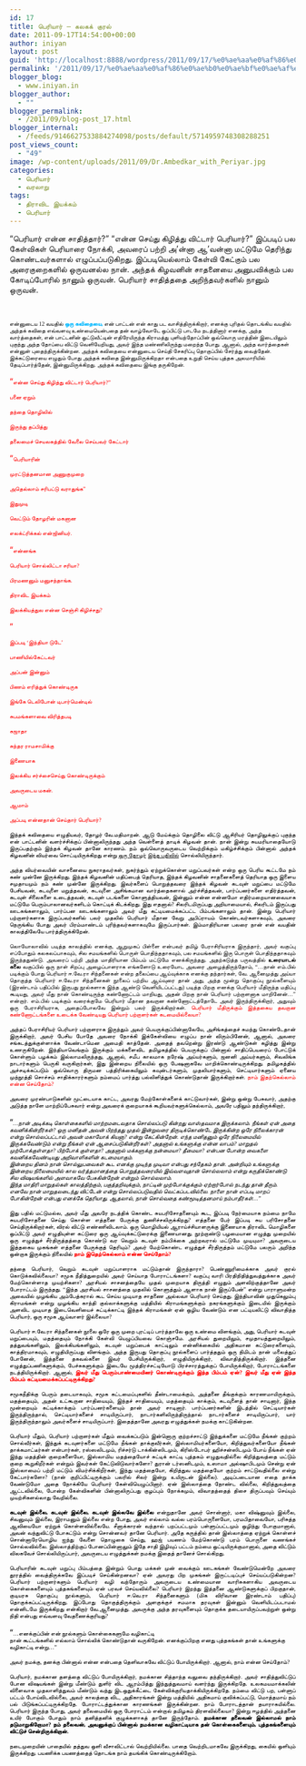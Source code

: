 ```yaml
---
id: 17
title: பெரியார் – கலகக் குரல்
date: 2011-09-17T14:54:00+00:00
author: iniyan
layout: post
guid: 'http://localhost:8888/wordpress/2011/09/17/%e0%ae%aa%e0%af%86%e0%ae%b0%e0%ae%bf%e0%ae%af%e0%ae%be%e0%ae%b0%e0%af%8d-%e0%ae%95%e0%ae%b2%e0%ae%95%e0%ae%95%e0%af%8d-%e0%ae%95%e0%af%81%e0%ae%b0%e0%ae%b2%e0%af%8d/'
permalink: '/2011/09/17/%e0%ae%aa%e0%af%86%e0%ae%b0%e0%ae%bf%e0%ae%af%e0%ae%be%e0%ae%b0%e0%af%8d-%e0%ae%95%e0%ae%b2%e0%ae%95%e0%ae%95%e0%af%8d-%e0%ae%95%e0%af%81%e0%ae%b0%e0%ae%b2%e0%af%8d/'
blogger_blog:
  - www.iniyan.in
blogger_author:
  - ""
blogger_permalink:
  - /2011/09/blog-post_17.html
blogger_internal:
  - /feeds/9146627533884274098/posts/default/5714959748308288251
post_views_count:
  - "49"
image: /wp-content/uploads/2011/09/Dr.Ambedkar_with_Periyar.jpg
categories:
  - பெரியார்
  - வரலாறு
tags:
  - திராவிட இயக்கம்
  - பெரியார்
---
```

<div dir="ltr" style="text-align: left;">
  <p>
    “பெரியார் என்ன சாதித்தார்?” “என்ன செய்து கிழித்து விட்டார் பெரியார்?” இப்படிப் பல கேள்விகள் பெரியாரை நோக்கி, அவரைப் பற்றி அ’ன்னா ஆ’வன்னா மட்டுமே தெரிந்து கொண்டவர்களால் எழுப்பப்படுகிறது. இப்படியெல்லாம் கேள்வி கேட்கும் பல அரைகுறைகளில் ஒருவனல்ல நான். அந்தக் கிழவனின் சாதனையை அனுபவிக்கும் பல கோடிப்போரில் நானும் ஒருவன். பெரியார் சாதித்ததை அறிந்தவர்களில் நானும் ஒருவன்.
  </p>
  
  <p>
    &nbsp;
  </p>
  
  <p>
    <span style="font-family: Latha;"><span style="font-size: x-small;">என்னுடைய </span></span><span style="font-family: Latha;"><span style="font-size: x-small;">12 </span></span><span style="font-family: Latha;"><span style="font-size: x-small;">வயதில் <span style="color: #00b8ff;"><strong>ஒரு கவிதையை</strong></span></span></span><span style="font-family: Latha;"><span style="font-size: x-small;"><span style="color: #00b8ff;"><strong>,</strong></span> </span></span><span style="font-family: Latha;"><span style="font-size: x-small;">என் பாட்டன் என் காது பட வாசித்திருக்கிறார்</span></span><span style="font-family: Latha;"><span style="font-size: x-small;">, </span></span><span style="font-family: Latha;"><span style="font-size: x-small;">எனக்கு புரிதல் தொடங்கிய வயதில் அந்தக் கவிதை எவ்வளவு உண்மையென்பதை தன் வாழ்வோடே ஒப்பிட்டு பாடமே நடத்தினார் எனக்கு</span></span><span style="font-family: Latha;"><span style="font-size: x-small;">, </span></span><span style="font-family: Latha;"><span style="font-size: x-small;">அந்த வார்த்தைகள்</span></span><span style="font-family: Latha;"><span style="font-size: x-small;">, </span></span><span style="font-family: Latha;"><span style="font-size: x-small;">என் பாட்டனின் ஓட்டுவீட்டின் எதிரேயிருந்த கிராமத்து புளியந்தோப்பின் ஒவ்வொரு மரத்தின் இடையிலும் புகுந்து அந்த தோப்பை விட்டு வெளியேறியது</span></span><span style="font-family: Latha;"><span style="font-size: x-small;">, </span></span><span style="font-family: Latha;"><span style="font-size: x-small;">அவர் இந்த மண்ணிலிருந்து மறைந்த போது</span></span><span style="font-family: Latha;"><span style="font-size: x-small;">. </span></span><span style="font-family: Latha;"><span style="font-size: x-small;">ஆனால்</span></span><span style="font-family: Latha;"><span style="font-size: x-small;">, </span></span><span style="font-family: Latha;"><span style="font-size: x-small;">அந்த வார்த்தைகள் என்னுள் புதைந்திருக்கின்றன</span></span><span style="font-family: Latha;"><span style="font-size: x-small;">. </span></span><span style="font-family: Latha;"><span style="font-size: x-small;">அந்தக் கவிதையை என்னுடைய செய்தி சேகரிப்பு தொகுப்பில் சேர்த்து வைத்தேன்</span></span><span style="font-family: Latha;"><span style="font-size: x-small;">. </span></span><span style="font-family: Latha;"><span style="font-size: x-small;">இக்கட்டுரையை எழுதும் போது அந்தக் கவிதை இன்னுமிருக்கிறதா என்பதை உறுதி செய்ய புத்தக அலமாரியில் தேடிப்பார்த்தேன்</span></span><span style="font-family: Latha;"><span style="font-size: x-small;">, </span></span><span style="font-family: Latha;"><span style="font-size: x-small;">இன்னுமிருக்கிறது</span></span><span style="font-family: Latha;"><span style="font-size: x-small;">. </span></span><span style="font-family: Latha;"><span style="font-size: x-small;">அந்தக் கவிதையை இங்கு தருகிறேன்</span></span><span style="font-family: Latha;"><span style="font-size: x-small;">.</span></span>
  </p>
  
  <p style="text-align: justify;">
    <span style="color: red;">“<span style="font-family: Latha;"><span style="font-size: x-small;">என்ன செய்து கிழித்து விட்டார் பெரியார்</span></span><span style="font-family: Latha;"><span style="font-size: x-small;">?” </span></span></span>
  </p>
  
  <p style="text-align: justify;">
    <span style="color: red;"><span style="font-family: Latha;"><span style="font-size: x-small;">பனை ஏறும் </span></span></span>
  </p>
  
  <p style="text-align: justify;">
    <span style="color: red;"><span style="font-family: Latha;"><span style="font-size: x-small;">தந்தை தொழிலில் </span></span></span>
  </p>
  
  <p style="text-align: justify;">
    <span style="color: red;"><span style="font-family: Latha;"><span style="font-size: x-small;">இருந்து தப்பித்து </span></span></span>
  </p>
  
  <p style="text-align: justify;">
    <span style="color: red;"><span style="font-family: Latha;"><span style="font-size: x-small;">தலைமைச் செயலகத்தில் வேலை செய்பவர் கேட்டார் </span></span></span>
  </p>
  
  <p style="text-align: justify;">
    <span style="color: red;">“<span style="font-family: Latha;"><span style="font-size: x-small;">பெரியாரின் </span></span></span>
  </p>
  
  <p style="text-align: justify;">
    <span style="color: red;"><span style="font-family: Latha;"><span style="font-size: x-small;">முரட்டுத்தனமான அணுகுமுறை </span></span></span>
  </p>
  
  <p style="text-align: justify;">
    <span style="color: red;"><span style="font-family: Latha;"><span style="font-size: x-small;">அதெல்லாம் சரிபட்டு வராதுங்க” </span></span></span>
  </p>
  
  <p style="text-align: justify;">
    <span style="color: red;"><span style="font-family: Latha;"><span style="font-size: x-small;">இதுமுடி </span></span></span>
  </p>
  
  <p style="text-align: justify;">
    <span style="color: red;"><span style="font-family: Latha;"><span style="font-size: x-small;">வெட்டும் தோழரின் மகனான </span></span></span>
  </p>
  
  <p style="text-align: justify;">
    <span style="color: red;"><span style="font-family: Latha;"><span style="font-size: x-small;">எலக்ட்ரிக்கல் என்ஜினியர்</span></span><span style="font-family: Latha;"><span style="font-size: x-small;">. </span></span></span>
  </p>
  
  <p style="text-align: justify;">
    <span style="color: red;">“<span style="font-family: Latha;"><span style="font-size: x-small;">என்னங்க </span></span></span>
  </p>
  
  <p style="text-align: justify;">
    <span style="color: red;"><span style="font-family: Latha;"><span style="font-size: x-small;">பெரியார் சொல்லிட்டா சரியா</span></span><span style="font-family: Latha;"><span style="font-size: x-small;">? </span></span></span>
  </p>
  
  <p style="text-align: justify;">
    <span style="color: red;"><span style="font-family: Latha;"><span style="font-size: x-small;">பிரமணனும் மனுசந்தாங்க</span></span><span style="font-family: Latha;"><span style="font-size: x-small;">. </span></span></span>
  </p>
  
  <p style="text-align: justify;">
    <span style="color: red;"><span style="font-family: Latha;"><span style="font-size: x-small;">திராவிட இயக்கம் </span></span></span>
  </p>
  
  <p style="text-align: justify;">
    <span style="color: red;"><span style="font-family: Latha;"><span style="font-size: x-small;">இலக்கியத்துல என்ன செஞ்சி கிழிச்சது</span></span><span style="font-family: Latha;"><span style="font-size: x-small;">? </span></span></span>
  </p>
  
  <p style="text-align: justify;">
    <span style="color: red;">” </span>
  </p>
  
  <p style="text-align: justify;">
    <span style="color: red;"><span style="font-family: Latha;"><span style="font-size: x-small;">இப்படி ‘இந்தியா டுடே’ </span></span></span>
  </p>
  
  <p style="text-align: justify;">
    <span style="color: red;"><span style="font-family: Latha;"><span style="font-size: x-small;">பாணியில்கேட்டவர் </span></span></span>
  </p>
  
  <p style="text-align: justify;">
    <span style="color: red;"><span style="font-family: Latha;"><span style="font-size: x-small;">அப்பன் இன்னும் </span></span></span>
  </p>
  
  <p style="text-align: justify;">
    <span style="color: red;"><span style="font-family: Latha;"><span style="font-size: x-small;">பிணம் எரித்துக் கொண்டிருக </span></span></span>
  </p>
  
  <p style="text-align: justify;">
    <span style="color: red;"><span style="font-family: Latha;"><span style="font-size: x-small;">இங்கே டெலிபோன் டிபார்மென்டில் </span></span></span>
  </p>
  
  <p style="text-align: justify;">
    <span style="color: red;"><span style="font-family: Latha;"><span style="font-size: x-small;">சுபமங்களாவை விரித்தபடி </span></span></span>
  </p>
  
  <p style="text-align: justify;">
    <span style="color: red;"><span style="font-family: Latha;"><span style="font-size: x-small;">சுஜாதா </span></span></span>
  </p>
  
  <p style="text-align: justify;">
    <span style="color: red;"><span style="font-family: Latha;"><span style="font-size: x-small;">சுந்தர ராமசாமிக்கு </span></span></span>
  </p>
  
  <p style="text-align: justify;">
    <span style="color: red;"><span style="font-family: Latha;"><span style="font-size: x-small;">இணையாக </span></span></span>
  </p>
  
  <p style="text-align: justify;">
    <span style="color: red;"><span style="font-family: Latha;"><span style="font-size: x-small;">இலக்கிய சர்ச்சைசெய்து கொண்டிருக்கும் </span></span></span>
  </p>
  
  <p style="text-align: justify;">
    <span style="color: red;"><span style="font-family: Latha;"><span style="font-size: x-small;">அவருடைய மகன்</span></span><span style="font-family: Latha;"><span style="font-size: x-small;">. </span></span></span>
  </p>
  
  <p style="text-align: justify;">
    <span style="color: red;"><span style="font-family: Latha;"><span style="font-size: x-small;">ஆமாம் </span></span></span>
  </p>
  
  <p style="text-align: justify;">
    <span style="color: red;"><span style="font-family: Latha;"><span style="font-size: x-small;">அப்படி என்னதான் செய்தார் பெரியார்</span></span><span style="font-family: Latha;"><span style="font-size: x-small;">?</span></span></span>
  </p>
  
  <p style="text-align: justify;">
    <span style="color: black;"><span style="font-family: Latha;"><span style="font-size: x-small;">இந்தக் கவிதையை எழுதியவர்</span></span><span style="font-family: Latha;"><span style="font-size: x-small;">, </span></span><span style="font-family: Latha;"><span style="font-size: x-small;">தோழர் வே</span></span><span style="font-family: Latha;"><span style="font-size: x-small;">.</span></span><span style="font-family: Latha;"><span style="font-size: x-small;">மதிமாறன்</span></span><span style="font-family: Latha;"><span style="font-size: x-small;">. </span></span><span style="font-family: Latha;"><span style="font-size: x-small;">ஆடு மேய்க்கும் தொழிலை விட்டு ஆசிரியர் தொழிலுக்குப் புகுந்த என் பாட்டனின் வளர்ச்சிக்குப் பின்னாலிருந்தது அந்த வெள்ளைத் தாடிக் கிழவன் தான்</span></span><span style="font-family: Latha;"><span style="font-size: x-small;">. </span></span><span style="font-family: Latha;"><span style="font-size: x-small;">நான் இன்று சுயமரியாதையோடு இருப்பதற்கும் இந்தக் கிழவன் தானே காரணம்</span></span><span style="font-family: Latha;"><span style="font-size: x-small;">. </span></span><span style="font-family: Latha;"><span style="font-size: x-small;">நம் ஒவ்வொருவருடைய வெற்றிக்கும் மகிழ்ச்சிக்கும் பின்னால் அந்தக் கிழவனின் வியர்வை சொட்டியிருக்கிறது என்று <a href="http://maalainizhal.blogspot.com/" target="_blank" rel="noopener noreferrer">ஒரு தோழர்</a> <a href="http://vssravi.blogspot.com/2010/09/12-2.html" target="_blank" rel="noopener noreferrer">இந்த பதிவில்</a><a href="https://web.archive.org/web/20131208172956/http://thamiziniyan.com/%E0%AE%AA%E0%AF%86%E0%AE%B0%E0%AE%BF%E0%AE%AF%E0%AE%BE%E0%AE%B0%E0%AF%8D/#sdfootnote1sym" name="sdfootnote1anc"></a> சொல்லியிருந்தார்</span></span><span style="font-family: Latha;"><span style="font-size: x-small;">. </span></span></span>
  </p>
  
  <p style="text-align: justify;">
    <span style="color: black;"><span style="font-family: Latha;"><span style="font-size: x-small;">அந்த வியர்வையின் வாசனையை நுகராதவர்கள்</span></span><span style="font-family: Latha;"><span style="font-size: x-small;">, </span></span><span style="font-family: Latha;"><span style="font-size: x-small;">நுகர்ந்தும் ஏற்றுக்கொள்ள மறுப்பவர்கள் என்ற ஒரு பெரிய கூட்டமே நம் கண் முன்னே இருக்கிறது</span></span><span style="font-family: Latha;"><span style="font-size: x-small;">. </span></span><span style="font-family: Latha;"><span style="font-size: x-small;">இந்தக் கிழவனின் மதிப்பைத் தெரியாத</span></span><span style="font-family: Latha;"><span style="font-size: x-small;">, </span></span><span style="font-family: Latha;"><span style="font-size: x-small;">இந்தக் கிழவனின் சாதனைகளைத் தெரியாத ஒரு இளைய சமுதாயமும் நம் கண் முன்னே இருக்கிறது</span></span><span style="font-family: Latha;"><span style="font-size: x-small;">. </span></span><span style="font-family: Latha;"><span style="font-size: x-small;">இவர்களைப் பொறுத்தவரை இந்தக் கிழவன் கடவுள் மறுப்பை மட்டுமே பேசியவன்</span></span><span style="font-family: Latha;"><span style="font-size: x-small;">, </span></span><span style="font-family: Latha;"><span style="font-size: x-small;">கடவுளை மறுத்தவன்</span></span><span style="font-family: Latha;"><span style="font-size: x-small;">, </span></span><span style="font-family: Latha;"><span style="font-size: x-small;">கடவுளை அசிங்கமான வார்த்தைகளால் அர்ச்சித்தவன்</span></span><span style="font-family: Latha;"><span style="font-size: x-small;">, </span></span><span style="font-family: Latha;"><span style="font-size: x-small;">பார்ப்பனர்களை எதிர்த்தவன்</span></span><span style="font-family: Latha;"><span style="font-size: x-small;">, </span></span><span style="font-family: Latha;"><span style="font-size: x-small;">கடவுள் சிலைகளை உடைத்தவன்</span></span><span style="font-family: Latha;"><span style="font-size: x-small;">, </span></span><span style="font-family: Latha;"><span style="font-size: x-small;">கடவுள் படங்களை கொளுத்தியவன்</span></span><span style="font-family: Latha;"><span style="font-size: x-small;">, </span></span><span style="font-family: Latha;"><span style="font-size: x-small;">இன்னும் என்ன என்னமோ எதிர்மறையானவையாக மட்டுமே பெரும்பாலானவர்களிடம் கொட்டிக் கிடக்கிறது</span></span><span style="font-family: Latha;"><span style="font-size: x-small;">. </span></span><span style="font-family: Latha;"><span style="font-size: x-small;">இது எதனால்</span></span><span style="font-family: Latha;"><span style="font-size: x-small;">? </span></span><span style="font-family: Latha;"><span style="font-size: x-small;">சிலரிடமிருப்பது அறியாமையால்</span></span><span style="font-family: Latha;"><span style="font-size: x-small;">, </span></span><span style="font-family: Latha;"><span style="font-size: x-small;">சிலரிடம் இருப்பது ஊடகங்களாலும்</span></span><span style="font-family: Latha;"><span style="font-size: x-small;">, </span></span><span style="font-family: Latha;"><span style="font-size: x-small;">பார்ப்பன ஊடகங்களாலும் அவர் மீது கட்டியமைக்கப்பட்ட பிம்பங்களாலும் தான்</span></span><span style="font-family: Latha;"><span style="font-size: x-small;">. </span></span><span style="font-family: Latha;"><span style="font-size: x-small;">இன்று பெரியார் பற்றாளர்களாக இருப்பவர்களில் பலர் முதலில் பெரியார் மீதான வேறு அபிப்ராயம் கொண்டவர்களாகவும்</span></span><span style="font-family: Latha;"><span style="font-size: x-small;">, </span></span><span style="font-family: Latha;"><span style="font-size: x-small;">அவரை நெருங்கிய போது அவர் பிரம்மாண்டம் புரிந்தவர்களாகவுமே இருப்பார்கள்</span></span><span style="font-family: Latha;"><span style="font-size: x-small;">. </span></span><span style="font-family: Latha;"><span style="font-size: x-small;">இம்மாதிரியான பலரை நான் என் வயதின் காலத்திலேயே பார்த்திருக்கிறேன்</span></span><span style="font-family: Latha;"><span style="font-size: x-small;">.</span></span></span>
  </p>
  
  <p style="text-align: justify;">
    <span style="font-family: Latha;"><span style="font-size: x-small;">லொயோலாவில் படித்த காலத்தில் எனக்கு</span></span><span style="font-family: Latha;"><span style="font-size: x-small;">, </span></span><span style="font-family: Latha;"><span style="font-size: x-small;">ஆறுமுகப் பிள்ளை என்பவர் தமிழ் பேராசிரியராக இருந்தார்</span></span><span style="font-family: Latha;"><span style="font-size: x-small;">, </span></span><span style="font-family: Latha;"><span style="font-size: x-small;">அவர் வகுப்பு எப்போதும் கலகலப்பாகவும்</span></span><span style="font-family: Latha;"><span style="font-size: x-small;">, </span></span><span style="font-family: Latha;"><span style="font-size: x-small;">சில சமயங்களில் பொருள் பொதிந்ததாகவும்</span></span><span style="font-family: Latha;"><span style="font-size: x-small;">, </span></span><span style="font-family: Latha;"><span style="font-size: x-small;">பல சமயங்களில் இரு பொருள் பொதிந்ததாகவும் இருந்ததுண்டு</span></span><span style="font-family: Latha;"><span style="font-size: x-small;">. </span></span><span style="font-family: Latha;"><span style="font-size: x-small;">அவரைப் பற்றி அந்த மாதிரியான பிம்பம் மட்டுமே எனக்கிருந்தது</span></span><span style="font-family: Latha;"><span style="font-size: x-small;">. </span></span><span style="font-family: Latha;"><span style="font-size: x-small;">அதற்கடுத்த பருவத்தில் <strong>உரையாடல் கலை</strong> வகுப்பில் ஒரு நாள் சிறப்பு அழைப்பாளராக எங்களோடு உரையோட அவரை அழைத்திருந்தோம்</span></span><span style="font-family: Latha;"><span style="font-size: x-small;">, “…</span></span><span style="font-family: Latha;"><span style="font-size: x-small;">நான் எம்</span></span><span style="font-family: Latha;"><span style="font-size: x-small;">.</span></span><span style="font-family: Latha;"><span style="font-size: x-small;">பில் படிக்கும் போது பெரியார் ஈ</span></span><span style="font-family: Latha;"><span style="font-size: x-small;">.</span></span><span style="font-family: Latha;"><span style="font-size: x-small;">வே</span></span><span style="font-family: Latha;"><span style="font-size: x-small;">.</span></span><span style="font-family: Latha;"><span style="font-size: x-small;">ரா சிந்தனைகள் என்ற தலைப்பை ஆய்வுக்காக எனக்கு தந்தார்கள்</span></span><span style="font-family: Latha;"><span style="font-size: x-small;">, </span></span><span style="font-family: Latha;"><span style="font-size: x-small;">வே</span></span><span style="font-family: Latha;"><span style="font-size: x-small;">. </span></span><span style="font-family: Latha;"><span style="font-size: x-small;">ஆனைமுத்து அய்யா தொகுத்த பெரியார் ஈ</span></span><span style="font-family: Latha;"><span style="font-size: x-small;">.</span></span><span style="font-family: Latha;"><span style="font-size: x-small;">வே</span></span><span style="font-family: Latha;"><span style="font-size: x-small;">.</span></span><span style="font-family: Latha;"><span style="font-size: x-small;">ரா சிந்தனைகள் நூலைப் பற்றிய ஆய்வுரை தான் அது</span></span><span style="font-family: Latha;"><span style="font-size: x-small;">, </span></span><span style="font-family: Latha;"><span style="font-size: x-small;">அந்த மூன்று தொகுப்பு நூல்களையும் </span></span><span style="font-family: Latha;"><span style="font-size: x-small;">(</span></span><span style="font-family: Latha;"><span style="font-size: x-small;">இரண்டாம் பதிப்பில் இருபது நூல்களாக இந்த ஆண்டு வெளியிடப்பட்டது</span></span><span style="font-family: Latha;"><span style="font-size: x-small;">) </span></span><span style="font-family: Latha;"><span style="font-size: x-small;">படித்த பிறகு எனக்கு பெரியார் மீதிருந்த மதிப்பு கூடியது</span></span><span style="font-family: Latha;"><span style="font-size: x-small;">, </span></span><span style="font-family: Latha;"><span style="font-size: x-small;">அவர் மீது நான் கொண்டிருந்த கண்ணோட்டம் மாறியது</span></span><span style="font-family: Latha;"><span style="font-size: x-small;">, </span></span><span style="font-family: Latha;"><span style="font-size: x-small;">அதன் பிறகு நான் பெரியார் பற்றாளனாக மாறினேன்</span></span><span style="font-family: Latha;"><span style="font-size: x-small;">…” </span></span><span style="font-family: Latha;"><span style="font-size: x-small;">என்றார்</span></span><span style="font-family: Latha;"><span style="font-size: x-small;">. </span></span><span style="font-family: Latha;"><span style="font-size: x-small;">எம்</span></span><span style="font-family: Latha;"><span style="font-size: x-small;">.</span></span><span style="font-family: Latha;"><span style="font-size: x-small;">பில் படிக்கும் வரைக்குமே பெரியார் மீதான தவறான கண்ணோட்டத்தோடே அவர் இருந்திருக்கிறார்</span></span><span style="font-family: Latha;"><span style="font-size: x-small;">, </span></span><span style="font-family: Latha;"><span style="font-size: x-small;">அதுவும் ஒரு பேராசிரியராக</span></span><span style="font-family: Latha;"><span style="font-size: x-small;">, </span></span><span style="font-family: Latha;"><span style="font-size: x-small;">அதைப்போலவே இன்றும் பலர் இருக்கிறார்கள்</span></span><span style="font-family: Latha;"><span style="font-size: x-small;">. </span></span><span style="font-family: Latha;"><span style="font-size: x-small;"><span style="color: red;">பெரியார் மீதிருக்கும் இத்தகைய தவறான கண்ணோட்டங்களை உடைக்க வேண்டியது பெரியார் பற்றாளர்கள் கடமையில்லையா</span></span></span><span style="font-family: Latha;"><span style="font-size: x-small;"><span style="color: red;">?</span></span></span>
  </p>
  
  <p style="text-align: justify;">
    <span style="color: black;"><span style="font-family: Latha;"><span style="font-size: x-small;">அந்தப் பேராசிரியர் பெரியார் பற்றாளராக இருந்தும் அவர் பெயருக்குப்பின்னாலேயே</span></span><span style="font-family: Latha;"><span style="font-size: x-small;">, </span></span><span style="font-family: Latha;"><span style="font-size: x-small;">அசிங்கத்தைச் சுமந்து கொண்டேதான் இருக்கிறார்</span></span><span style="font-family: Latha;"><span style="font-size: x-small;">, </span></span><span style="font-family: Latha;"><span style="font-size: x-small;">அவர் பேசிய போதே அவரை நோக்கி இக்கேள்வியை எழுப்ப நான் விரும்பினேன்</span></span><span style="font-family: Latha;"><span style="font-size: x-small;">, </span></span><span style="font-family: Latha;"><span style="font-size: x-small;">ஆனால்</span></span><span style="font-family: Latha;"><span style="font-size: x-small;">, </span></span><span style="font-family: Latha;"><span style="font-size: x-small;">அவரை சங்கடத்துக்குள்ளாக்க வேண்டாமென அமைதி காத்தேன்</span></span><span style="font-family: Latha;"><span style="font-size: x-small;">. </span></span><span style="font-family: Latha;"><span style="font-size: x-small;">அதைத் தவறென்று இரண்டு ஆண்டுகள் கழித்து இன்று உணருகிறேன்</span></span><span style="font-family: Latha;"><span style="font-size: x-small;">. </span></span><span style="font-family: Latha;"><span style="font-size: x-small;">இந்தியாவெங்கும் இருக்கும் மக்களைவிட தமிழகத்தில் பெயருக்குப் பின்னால் சாதிப்பெயரைப் போட்டுக் கொள்ளும் பழக்கம் இல்லாமலிருந்தது</span></span><span style="font-family: Latha;"><span style="font-size: x-small;">, </span></span><span style="font-family: Latha;"><span style="font-size: x-small;">ஆனால்</span></span><span style="font-family: Latha;"><span style="font-size: x-small;">, </span></span><span style="font-family: Latha;"><span style="font-size: x-small;">சமீப காலமாக நரேஷ் அய்யர்களும்</span></span><span style="font-family: Latha;"><span style="font-size: x-small;">, </span></span><span style="font-family: Latha;"><span style="font-size: x-small;">ஜனனி அய்யர்களும்</span></span><span style="font-family: Latha;"><span style="font-size: x-small;">, </span></span><span style="font-family: Latha;"><span style="font-size: x-small;">சிவலிங்க நாடார்களும் பெருகி வருகிறார்கள்</span></span><span style="font-family: Latha;"><span style="font-size: x-small;">, </span></span><span style="font-family: Latha;"><span style="font-size: x-small;">இது இன்றைய நிலையில் ஒரு பேஷனாகவே மாறிக்கொண்டிருக்கிறது</span></span><span style="font-family: Latha;"><span style="font-size: x-small;">. </span></span><span style="font-family: Latha;"><span style="font-size: x-small;">தமிழகத்தில் அச்சடிக்கப்படும் ஒவ்வொரு திருமன பத்திரிக்கையிலும் கவுன்டர்களும்</span></span><span style="font-family: Latha;"><span style="font-size: x-small;">, </span></span><span style="font-family: Latha;"><span style="font-size: x-small;">முதலியார்களும்</span></span><span style="font-family: Latha;"><span style="font-size: x-small;">, </span></span><span style="font-family: Latha;"><span style="font-size: x-small;">செட்டியார்களும் ஏனைய முந்நூத்தி சொச்சம் சாதிக்காரர்களும் நம்மைப் பார்த்து பல்லிளித்துக் கொண்டுதான் இருக்கிறார்கள்</span></span><span style="font-family: Latha;"><span style="font-size: x-small;">. </span></span><span style="font-family: Latha;"><span style="font-size: x-small;"><span style="color: red;">நாம் இதற்கெல்லாம் என்ன செய்தோம்</span></span></span><span style="font-family: Latha;"><span style="font-size: x-small;"><span style="color: red;">?</span></span></span></span>
  </p>
  
  <p style="text-align: justify;">
    <span style="color: black;"><span style="font-family: Latha;"><span style="font-size: x-small;">அவரை முரண்பாடுகளின் மூட்டையாக காட்ட</span></span><span style="font-family: Latha;"><span style="font-size: x-small;">, </span></span><span style="font-family: Latha;"><span style="font-size: x-small;">அவரது மேற்கோள்களைக் காட்டுவார்கள்</span></span><span style="font-family: Latha;"><span style="font-size: x-small;">, </span></span><span style="font-family: Latha;"><span style="font-size: x-small;">இன்று ஒன்று பேசுவார்</span></span><span style="font-family: Latha;"><span style="font-size: x-small;">, </span></span><span style="font-family: Latha;"><span style="font-size: x-small;">அதற்கு அடுத்த நாளே மாற்றிப்பேசுவார் என்று அவரைக் குறையாகக் கூறியவர்களுக்கெல்லாம்</span></span><span style="font-family: Latha;"><span style="font-size: x-small;">, </span></span><span style="font-family: Latha;"><span style="font-size: x-small;">அவரே பதிலும் தந்திருக்கிறார்</span></span><span style="font-family: Latha;"><span style="font-size: x-small;">,</span></span></span>
  </p>
  
  <p>
    <span style="color: black;">“<span style="font-family: Latha;"><span style="font-size: x-small;"><em>…</em></span></span><span style="font-family: Latha;"><span style="font-size: x-small;"><em>நான் அடிக்கடி கொள்கைகளில் மாற்றமடைவதாக சொல்லப்படு கின்றது வாஸ்தவமாக இருக்கலாம்</em></span></span><span style="font-family: Latha;"><span style="font-size: x-small;"><em>. </em></span></span><span style="font-family: Latha;"><span style="font-size: x-small;"><em>நீங்கள் ஏன் அதை கவனிக்கின்றீர்கள்</em></span></span><span style="font-family: Latha;"><span style="font-size: x-small;"><em>? </em></span></span><span style="font-family: Latha;"><span style="font-size: x-small;"><em>ஒரு மனிதன் அவன் பிறந்தது முதல் இன்றுவரை திருடிக்கொண்டே இருக்கின்ற ஒரே நிலைக்காரன் என்று சொல்லப்பட்டால் அவன் மகாயோக் கியனா</em></span></span><span style="font-family: Latha;"><span style="font-size: x-small;"><em>? </em></span></span><span style="font-family: Latha;"><span style="font-size: x-small;"><em>என்று கேட்கின்றேன்</em></span></span><span style="font-family: Latha;"><span style="font-size: x-small;"><em>. </em></span></span><span style="font-family: Latha;"><span style="font-size: x-small;"><em>எந்த மனிதனும் ஒரே நிலைமையில் இருக்கவேண்டும் என்று நீங்கள் ஏன் ஆசைப்படுகின்றீர்கள்</em></span></span><span style="font-family: Latha;"><span style="font-size: x-small;"><em>? </em></span></span><span style="font-family: Latha;"><span style="font-size: x-small;"><em>அதனால் உங்களுக்கு என்ன லாபம்</em></span></span><span style="font-family: Latha;"><span style="font-size: x-small;"><em>? </em></span></span><span style="font-family: Latha;"><span style="font-size: x-small;"><em>மாறுதல் முற்போக்குள்ளதா</em></span></span><span style="font-family: Latha;"><span style="font-size: x-small;"><em>? </em></span></span><span style="font-family: Latha;"><span style="font-size: x-small;"><em>பிற்போக் குள்ளதா</em></span></span><span style="font-family: Latha;"><span style="font-size: x-small;"><em>? </em></span></span><span style="font-family: Latha;"><span style="font-size: x-small;"><em>அதனால் மக்களுக்கு நன்மையா</em></span></span><span style="font-family: Latha;"><span style="font-size: x-small;"><em>? </em></span></span><span style="font-family: Latha;"><span style="font-size: x-small;"><em>தீமையா</em></span></span><span style="font-family: Latha;"><span style="font-size: x-small;"><em>? </em></span></span><span style="font-family: Latha;"><span style="font-size: x-small;"><em>என்பன போன்ற வைகளை கவனிக்கவேண்டியது அறிவாளிகளின் கடமையாகும்</em></span></span><span style="font-family: Latha;"><span style="font-size: x-small;"><em>. </em></span></span></span><br /> <span style="color: black;"><span style="font-family: Latha;"><span style="font-size: x-small;"><em>இன்றைய தினம் நான் சொல்லுபவைகள் கூட எனக்கு முடிந்த முடிவா என்பது சந்தேகம் தான்</em></span></span><span style="font-family: Latha;"><span style="font-size: x-small;"><em>. </em></span></span><span style="font-family: Latha;"><span style="font-size: x-small;"><em>அன்றியும் உங்களுக்கு இன்றைய நிலைமையில் கால வர்த்தமானத்தை பொறுத்தவரையில் இவ்வளவுதான் சொல்லலாம் என்று கருதிக்கொண்டு சில விஷயங்களில் அளவாகவே பேசுகின்றேன் என்றும் சொல்லலாம்</em></span></span><span style="font-family: Latha;"><span style="font-size: x-small;"><em>. </em></span></span></span><br /> <span style="color: black;"><span style="font-family: Latha;"><span style="font-size: x-small;"><em>இந்த மாதிரி மாறுதல்கள் காலத்திற்கும்</em></span></span><span style="font-family: Latha;"><span style="font-size: x-small;"><em>, </em></span></span><span style="font-family: Latha;"><span style="font-size: x-small;"><em>பகுத்தறிவுக்கும்</em></span></span><span style="font-family: Latha;"><span style="font-size: x-small;"><em>, </em></span></span><span style="font-family: Latha;"><span style="font-size: x-small;"><em>நாட்டின் முற்போக்குக்கும் ஏற்றார்போல் நடந்து தான் தீரும்</em></span></span><span style="font-family: Latha;"><span style="font-size: x-small;"><em>. </em></span></span><span style="font-family: Latha;"><span style="font-size: x-small;"><em>எனவே நான் மாறுதலடைந்து விட்டேன் என்று சொல்லப்படுவதில் வெட்கப்படவில்லை</em></span></span><span style="font-family: Latha;"><span style="font-size: x-small;"><em>. </em></span></span><span style="font-family: Latha;"><span style="font-size: x-small;"><em>நாளை நான் எப்படி மாறப் போகின்றேன் என்பது எனக்கே தெரியாது</em></span></span><span style="font-family: Latha;"><span style="font-size: x-small;"><em>. </em></span></span><span style="font-family: Latha;"><span style="font-size: x-small;"><em>ஆதலால்</em></span></span><span style="font-family: Latha;"><span style="font-size: x-small;"><em>, </em></span></span><span style="font-family: Latha;"><span style="font-size: x-small;"><em>நான் சொல்வதை கண்மூடித்தனமாய் நம்பாதீர்கள்</em></span></span><span style="font-family: Latha;"><span style="font-size: x-small;"><em>…”</em></span></span></span>
  </p>
  
  <p style="text-align: justify;">
    <span style="color: black;"><span style="font-family: Latha;"><span style="font-size: x-small;">இது பதில் மட்டுமல்ல</span></span><span style="font-family: Latha;"><span style="font-size: x-small;">, </span></span><span style="font-family: Latha;"><span style="font-size: x-small;">அவர் மீது அவரே நடத்திக் கொண்ட சுயபரிசோதனையும் கூட</span></span><span style="font-family: Latha;"><span style="font-size: x-small;">, </span></span><span style="font-family: Latha;"><span style="font-size: x-small;">இப்படி நேர்மையாக நம்மை நாமே சுயபரிசோதனை செய்து கொள்ள எத்தனை பேருக்கு துணிச்சலிருக்கிறது</span></span><span style="font-family: Latha;"><span style="font-size: x-small;">? </span></span><span style="font-family: Latha;"><span style="font-size: x-small;">எத்தனை பேர் இப்படி சுய பரிசோதனை செய்திருக்கிறார்கள்</span></span><span style="font-family: Latha;"><span style="font-size: x-small;">, </span></span><span style="font-family: Latha;"><span style="font-size: x-small;">விரல் விட்டு எண்ணிவிடலாம்</span></span><span style="font-family: Latha;"><span style="font-size: x-small;">. </span></span><span style="font-family: Latha;"><span style="font-size: x-small;">ஒரு மொழியியல் ஆராய்ச்சியாளருக்கு இணையாக திராவிட மொழிகளை ஒப்பிட்டு அவர் எழுதியுள்ள கட்டுரை ஒரு ஆய்வுக்கட்டுரைக்கு இணையானது</span></span><span style="font-family: Latha;"><span style="font-size: x-small;">. </span></span><span style="font-family: Latha;"><span style="font-size: x-small;">நூற்றாண்டு பழமையான எழுத்து முறையில் ஒரு எழுத்துச் சீர்திருத்தத்தை கொண்டு வர வெறும் கடவுள் நம்பிக்கை அற்றவரால் மட்டுமே முடியுமா</span></span><span style="font-family: Latha;"><span style="font-size: x-small;">? </span></span><span style="font-family: Latha;"><span style="font-size: x-small;">அவருடைய இத்தகைய முகங்கள் எத்தனை பேருக்குத் தெரியும்</span></span><span style="font-family: Latha;"><span style="font-size: x-small;">? </span></span><span style="font-family: Latha;"><span style="font-size: x-small;">அவர் மேற்கொண்ட எழுத்துச் சீர்திருத்தம் மட்டுமே பலரும் அறிந்த ஒன்றாக இருக்கும் நிலையில் <span style="color: red;"><strong>நாம் இதெற்கெல்லாம் என்ன செய்தோம்</strong></span></span></span><span style="font-family: Latha;"><span style="font-size: x-small;"><span style="color: red;"><strong>? </strong></span></span></span></span>
  </p>
  
  <p style="text-align: justify;">
    <span style="color: black;"><span style="font-family: Latha;"><span style="font-size: x-small;">தந்தை பெரியார்</span></span><span style="font-family: Latha;"><span style="font-size: x-small;">, </span></span><span style="font-family: Latha;"><span style="font-size: x-small;">வெறும் கடவுள் மறுப்பாளராக மட்டும்தான் இருந்தாரா</span></span><span style="font-family: Latha;"><span style="font-size: x-small;">? </span></span><span style="font-family: Latha;"><span style="font-size: x-small;">பெண்ணுரிமைக்காக அவர் குரல் கொடுக்கவில்லையா</span></span><span style="font-family: Latha;"><span style="font-size: x-small;">? </span></span><span style="font-family: Latha;"><span style="font-size: x-small;">சமூக நீதித்துறையில் அவர் செய்யாத போராட்டங்களா</span></span><span style="font-family: Latha;"><span style="font-size: x-small;">? </span></span><span style="font-family: Latha;"><span style="font-size: x-small;">வகுப்பு வாரி பிரதிநிதித்துவத்துக்காக அவர் மேற்கொள்ளாத முயற்சிகளா</span></span><span style="font-family: Latha;"><span style="font-size: x-small;">? </span></span><span style="font-family: Latha;"><span style="font-size: x-small;">அரசியல் சாசனத்தையே முதல் முறையாக திருத்தி எழுதும் அளவிற்குத்தானே அவர் போராட்டம் இருந்தது</span></span><span style="font-family: Latha;"><span style="font-size: x-small;">. “</span></span><span style="font-family: Latha;"><span style="font-size: x-small;">இந்த அரசியல் சாசனத்தை முதலில் கொளுத்தும் ஆளாக நான் இருப்பேன்</span></span><span style="font-family: Latha;"><span style="font-size: x-small;">” </span></span><span style="font-family: Latha;"><span style="font-size: x-small;">என்று பாராளுமன்ற அவையில் முழங்கிய அம்பேத்கரால் கூட செய்ய முடியாத சாதணை அல்லவா பெரியார் செய்தது</span></span><span style="font-family: Latha;"><span style="font-size: x-small;">. </span></span><span style="font-family: Latha;"><span style="font-size: x-small;">இந்தியாவின் முதுகெலும்பு கிராமங்கள் என்று முழங்கிய காந்தி குல்லாக்களுக்கு மத்தியில் கிராமங்களுக்கும் நகரங்களுக்கும் இடையில் இருக்கும் அளவிட முடியாத இடைவெளியைச் சுட்டிக்காட்டி இந்தக் கிராமங்கள் ஏன் ஒழிய வேண்டும் <a href="https://web.archive.org/web/20131208172956/http://thamiziniyan.com/%E0%AE%AA%E0%AF%86%E0%AE%B0%E0%AE%BF%E0%AE%AF%E0%AE%BE%E0%AE%B0%E0%AF%8D/#sdfootnote1sym" name="sdfootnote1anc"></a>என பட்டியலிட்டு விவாதித்த பெரியார்</span></span><span style="font-family: Latha;"><span style="font-size: x-small;">, </span></span><span style="font-family: Latha;"><span style="font-size: x-small;">ஒரு சமூக ஆய்வாளர் இல்லையா</span></span><span style="font-family: Latha;"><span style="font-size: x-small;">? </span></span></span>
  </p>
  
  <p style="text-align: justify;">
    <span style="color: black;"><span style="font-family: Latha;"><span style="font-size: x-small;">பெரியார் ஈ</span></span><span style="font-family: Latha;"><span style="font-size: x-small;">.</span></span><span style="font-family: Latha;"><span style="font-size: x-small;">வே</span></span><span style="font-family: Latha;"><span style="font-size: x-small;">.</span></span><span style="font-family: Latha;"><span style="font-size: x-small;">ரா சிந்தனைகள் நூலை ஒரே ஒரு முறை புரட்டிப் பார்த்தாலே ஒரு உண்மை விளங்கும்</span></span><span style="font-family: Latha;"><span style="font-size: x-small;">, </span></span><span style="font-family: Latha;"><span style="font-size: x-small;">அது</span></span><span style="font-family: Latha;"><span style="font-size: x-small;">, </span></span><span style="font-family: Latha;"><span style="font-size: x-small;">பெரியார் கடவுள் மறுப்பையும்</span></span><span style="font-family: Latha;"><span style="font-size: x-small;">, </span></span><span style="font-family: Latha;"><span style="font-size: x-small;">மதத்தையும் நோக்கி கேள்வி யெழுப்பியவை கொஞ்சமே</span></span><span style="font-family: Latha;"><span style="font-size: x-small;">. </span></span><span style="font-family: Latha;"><span style="font-size: x-small;">அரசியல் துறையிலும்</span></span><span style="font-family: Latha;"><span style="font-size: x-small;">, </span></span><span style="font-family: Latha;"><span style="font-size: x-small;">சமுதாயத்துறையிலும்</span></span><span style="font-family: Latha;"><span style="font-size: x-small;">, </span></span><span style="font-family: Latha;"><span style="font-size: x-small;">தத்துவங்களிலும்</span></span><span style="font-family: Latha;"><span style="font-size: x-small;">, </span></span><span style="font-family: Latha;"><span style="font-size: x-small;">இலக்கியங்களிலும்</span></span><span style="font-family: Latha;"><span style="font-size: x-small;">, </span></span><span style="font-family: Latha;"><span style="font-size: x-small;">கடவுள் மறுப்பைக் காட்டிலும் என்னிக்கையில் அதிகமான கட்டுரைகளையும்</span></span><span style="font-family: Latha;"><span style="font-size: x-small;">, </span></span><span style="font-family: Latha;"><span style="font-size: x-small;">காத்திரமாகவும்</span></span><span style="font-family: Latha;"><span style="font-size: x-small;">, </span></span><span style="font-family: Latha;"><span style="font-size: x-small;">எழுதியிருப்பது விளங்கும்</span></span><span style="font-family: Latha;"><span style="font-size: x-small;">. </span></span><span style="font-family: Latha;"><span style="font-size: x-small;">அந்த இருபது தொகுப்பு நூல்களைப் பார்த்ததும் ஒரு நிமிடம் நான் மலைத்துப் போனேன்</span></span><span style="font-family: Latha;"><span style="font-size: x-small;">, </span></span><span style="font-family: Latha;"><span style="font-size: x-small;">இத்தனை தகவல்களை இவர் பேசியிருக்கிறார்</span></span><span style="font-family: Latha;"><span style="font-size: x-small;">, </span></span><span style="font-family: Latha;"><span style="font-size: x-small;">எழுதியிருக்கிறார்</span></span><span style="font-family: Latha;"><span style="font-size: x-small;">, </span></span><span style="font-family: Latha;"><span style="font-size: x-small;">விவாதித்திருக்கிறார்</span></span><span style="font-family: Latha;"><span style="font-size: x-small;">. </span></span><span style="font-family: Latha;"><span style="font-size: x-small;">இத்தனை எழுத்துப்பணிகளுக்கும்</span></span><span style="font-family: Latha;"><span style="font-size: x-small;">, </span></span><span style="font-family: Latha;"><span style="font-size: x-small;">பேச்சுகளுக்கும் இடையே மூத்திரச்சட்டியோடு பிரச்சாரத்துக்குப் போயிருக்கிறார்</span></span><span style="font-family: Latha;"><span style="font-size: x-small;">, </span></span><span style="font-family: Latha;"><span style="font-size: x-small;">போராட்டங்களை நடத்தியிருக்கிறார்</span></span><span style="font-family: Latha;"><span style="font-size: x-small;">. </span></span><span style="font-family: Latha;"><span style="font-size: x-small;">ஆனால்</span></span><span style="font-family: Latha;"><span style="font-size: x-small;">, </span></span><span style="font-family: Latha;"><span style="font-size: x-small;"><span style="color: red;"><strong>இவர் மீது பெரும்பாண்மையினர் கொண்டிருக்கும் இந்த பிம்பம் ஏன்</strong></span></span></span><span style="font-family: Latha;"><span style="font-size: x-small;"><span style="color: red;"><strong>? </strong></span></span></span><span style="font-family: Latha;"><span style="font-size: x-small;"><span style="color: red;"><strong>இவர் மீது ஏன் இந்த பிம்பம் கட்டியமைக்கப்பட்டிருக்கிறது</strong></span></span></span><span style="font-family: Latha;"><span style="font-size: x-small;"><span style="color: red;"><strong>?</strong></span></span></span></span>
  </p>
  
  <p style="text-align: justify;">
    <span style="color: black;"><span style="font-family: Latha;"><span style="font-size: x-small;">சமூகநீதிக்கு பெரும் தடையாகவும்</span></span><span style="font-family: Latha;"><span style="font-size: x-small;">, </span></span><span style="font-family: Latha;"><span style="font-size: x-small;">சமூக கட்டமைப்புகளில் தீண்டாமைக்கும்</span></span><span style="font-family: Latha;"><span style="font-size: x-small;">, </span></span><span style="font-family: Latha;"><span style="font-size: x-small;">அத்தனை தீங்குக்கும் காரணமாயிருக்கும்</span></span><span style="font-family: Latha;"><span style="font-size: x-small;">, </span></span><span style="font-family: Latha;"><span style="font-size: x-small;">மதத்தையும்</span></span><span style="font-family: Latha;"><span style="font-size: x-small;">, </span></span><span style="font-family: Latha;"><span style="font-size: x-small;">அதன் உட்கூறான சாதியையும்</span></span><span style="font-family: Latha;"><span style="font-size: x-small;">, </span></span><span style="font-family: Latha;"><span style="font-size: x-small;">இந்தச் சாதியையும்</span></span><span style="font-family: Latha;"><span style="font-size: x-small;">, </span></span><span style="font-family: Latha;"><span style="font-size: x-small;">மதத்தையும் காக்கும்</span></span><span style="font-family: Latha;"><span style="font-size: x-small;">, </span></span><span style="font-family: Latha;"><span style="font-size: x-small;">கடவுளைத் தான் சாடினார்</span></span><span style="font-family: Latha;"><span style="font-size: x-small;">, </span></span><span style="font-family: Latha;"><span style="font-size: x-small;">இந்த மூன்றையும் கட்டிக்காக்கும் பார்ப்பனர்களையும் தான் அவர் சாடினார்</span></span><span style="font-family: Latha;"><span style="font-size: x-small;">. </span></span><span style="font-family: Latha;"><span style="font-size: x-small;">பார்ப்பனர்களின் இடத்தில் செட்டியார்கள் இருந்திருந்தால்</span></span><span style="font-family: Latha;"><span style="font-size: x-small;">, </span></span><span style="font-family: Latha;"><span style="font-size: x-small;">செட்டியார்களைச் சாடியிருப்பார்</span></span><span style="font-family: Latha;"><span style="font-size: x-small;">, </span></span><span style="font-family: Latha;"><span style="font-size: x-small;">நாடார்களிலிருந்திருந்தால் நாடார்களைச் சாடியிருப்பார்</span></span><span style="font-family: Latha;"><span style="font-size: x-small;">, </span></span><span style="font-family: Latha;"><span style="font-size: x-small;">யார் இருந்திருந்தாலும் அவர்களைச் சாடியிருப்பார்</span></span><span style="font-family: Latha;"><span style="font-size: x-small;">. </span></span><span style="font-family: Latha;"><span style="font-size: x-small;">இதைத்தானே அவரது எழுத்துக்கள் நமக்கு காட்டுகின்றன</span></span><span style="font-family: Latha;"><span style="font-size: x-small;">.</span></span></span>
  </p>
  
  <p style="text-align: justify;">
    <span style="color: black;"><span style="font-family: Latha;"><span style="font-size: x-small;">பெரியார் மீதும்</span></span><span style="font-family: Latha;"><span style="font-size: x-small;">, </span></span><span style="font-family: Latha;"><span style="font-size: x-small;">பெரியார் பற்றாளர்கள் மீதும் வைக்கப்படும் இன்னொரு குற்றச்சாட்டு இந்துக்களை மட்டுமே நீங்கள் குற்றம் சொல்வீர்கள்</span></span><span style="font-family: Latha;"><span style="font-size: x-small;">, </span></span><span style="font-family: Latha;"><span style="font-size: x-small;">இந்துக் கடவுளர்களை மட்டுமே நீங்கள் தாக்குவீர்கள்</span></span><span style="font-family: Latha;"><span style="font-size: x-small;">, </span></span><span style="font-family: Latha;"><span style="font-size: x-small;">இஸ்லாமியர்களையோ</span></span><span style="font-family: Latha;"><span style="font-size: x-small;">, </span></span><span style="font-family: Latha;"><span style="font-size: x-small;">கிறித்துவர்களையோ நீங்கள் தாக்கமாட்டீர்கள் என்பார்கள்</span></span><span style="font-family: Latha;"><span style="font-size: x-small;">, </span></span><span style="font-family: Latha;"><span style="font-size: x-small;">ரஸ்ஸலிடமும்</span></span><span style="font-family: Latha;"><span style="font-size: x-small;">, </span></span><span style="font-family: Latha;"><span style="font-size: x-small;">ரிச்சர்டு டாக்கின்ஸிடமும்</span></span><span style="font-family: Latha;"><span style="font-size: x-small;">, </span></span><span style="font-family: Latha;"><span style="font-size: x-small;">கிரிஸ்டோபர் ஹிச்சன்ஸிடமும் போய் நீங்கள் ஏன் இந்து மதத்தின் குறைகளையோ</span></span><span style="font-family: Latha;"><span style="font-size: x-small;">, </span></span><span style="font-family: Latha;"><span style="font-size: x-small;">இஸ்லாமிய மதத்தையோச் சுட்டிக் காட்டி புத்தகம் எழுதுவதில்லை கிறித்துவத்தை மட்டும் குறை கூறுகிறீர்கள் என்றும் இவர்கள் கேட்டுவிடுவார்களோ</span></span><span style="font-family: Latha;"><span style="font-size: x-small;">? </span></span><span style="font-family: Latha;"><span style="font-size: x-small;">துரான் டர்ஸனிடமும்</span></span><span style="font-family: Latha;"><span style="font-size: x-small;">, </span></span><span style="font-family: Latha;"><span style="font-size: x-small;">உஸாமா அல்ஷாபிடமும் சென்று ஏன் இஸ்லாமைப் பற்றி மட்டும் விமர்சிக்கிறீர்கள்</span></span><span style="font-family: Latha;"><span style="font-size: x-small;">, </span></span><span style="font-family: Latha;"><span style="font-size: x-small;">இந்து மதத்தையோ</span></span><span style="font-family: Latha;"><span style="font-size: x-small;">, </span></span><span style="font-family: Latha;"><span style="font-size: x-small;">கிறித்துவ மதத்தையோ குற்றம் சாட்டுவதில்லை என்று கேட்பார்களோ</span></span><span style="font-family: Latha;"><span style="font-size: x-small;">? (</span></span><span style="font-family: Latha;"><span style="font-size: x-small;">நான் குறிப்பிட்டிருக்கும் பலரில் சிலர் இன்று உயிருடன் இல்லை</span></span><span style="font-family: Latha;"><span style="font-size: x-small;">). </span></span><span style="font-family: Latha;"><span style="font-size: x-small;">அடிப்படையான எதை தாக்க வேண்டுமோ அதை நோக்கியே பெரியார் கேள்வியெழுப்பினார்</span></span><span style="font-family: Latha;"><span style="font-size: x-small;">. </span></span><span style="font-family: Latha;"><span style="font-size: x-small;">ஏன் இஸ்லாத்தை நோண்ட வில்லை</span></span><span style="font-family: Latha;"><span style="font-size: x-small;">, </span></span><span style="font-family: Latha;"><span style="font-size: x-small;">கிறித்துவத்தை ஆட்டவில்லை</span></span><span style="font-family: Latha;"><span style="font-size: x-small;">, </span></span><span style="font-family: Latha;"><span style="font-size: x-small;">போன்ற கேள்விகளின் பின்னாலிருப்பது குழப்பும் நோக்கமும்</span></span><span style="font-family: Latha;"><span style="font-size: x-small;">, </span></span><span style="font-family: Latha;"><span style="font-size: x-small;">விவாதத்தைத் திசை திருப்பவும் செய்யும் முயற்சிகளல்லாது வேறில்லை</span></span><span style="font-family: Latha;"><span style="font-size: x-small;">.</span></span></span>
  </p>
  
  <p style="text-align: justify;">
    <span style="color: black;"><span style="font-family: Latha;"><span style="font-size: x-small;"><strong>கடவுள் இல்லை</strong></span></span><span style="font-family: Latha;"><span style="font-size: x-small;"><strong>, </strong></span></span><span style="font-family: Latha;"><span style="font-size: x-small;"><strong>கடவுள் இல்லை</strong></span></span><span style="font-family: Latha;"><span style="font-size: x-small;"><strong>, </strong></span></span><span style="font-family: Latha;"><span style="font-size: x-small;"><strong>கடவுள் இல்லவே இல்லை</strong> என்றுதானே அவர் சொன்னார்</span></span><span style="font-family: Latha;"><span style="font-size: x-small;">, </span></span><span style="font-family: Latha;"><span style="font-size: x-small;">மகா விஷ்னுவும் இல்லை</span></span><span style="font-family: Latha;"><span style="font-size: x-small;">, </span></span><span style="font-family: Latha;"><span style="font-size: x-small;">சிவனுவும் இல்லை</span></span><span style="font-family: Latha;"><span style="font-size: x-small;">, </span></span><span style="font-family: Latha;"><span style="font-size: x-small;">இராமனும் இல்லை என்ற போது</span></span><span style="font-family: Latha;"><span style="font-size: x-small;">, </span></span><span style="font-family: Latha;"><span style="font-size: x-small;">அவர் எல்லாம் வல்ல பரம்பொருளையோ</span></span><span style="font-family: Latha;"><span style="font-size: x-small;">, </span></span><span style="font-family: Latha;"><span style="font-size: x-small;">பரமபிதாவையோ</span></span><span style="font-family: Latha;"><span style="font-size: x-small;">, </span></span><span style="font-family: Latha;"><span style="font-size: x-small;">பரிசுத்த ஆவியையோ ஏற்றுக் கொள்ளவில்லையே</span></span><span style="font-family: Latha;"><span style="font-size: x-small;">. </span></span><span style="font-family: Latha;"><span style="font-size: x-small;">சீனாக்காரன் வந்தால் பறப்பட்டமும் பள்ளுப்பட்டமும் ஒழிந்து போகுமானால்</span></span><span style="font-family: Latha;"><span style="font-size: x-small;">, </span></span><span style="font-family: Latha;"><span style="font-size: x-small;">அவன் வந்துவிட்டு போகட்டும் என்று சொன்னவர் தானே பெரியார்</span></span><span style="font-family: Latha;"><span style="font-size: x-small;">. </span></span><span style="font-family: Latha;"><span style="font-size: x-small;">அதே கருத்தில் தான் இஸ்லாத்தை ஏற்றுக் கொள்ளச் சொன்னாரேயொழிய ஐந்து வேளை தொழுகை செய்து</span></span><span style="font-family: Latha;"><span style="font-size: x-small;">, </span></span><span style="font-family: Latha;"><span style="font-size: x-small;">ஹஜ் பயணம் மேற்கொண்டு பரம் பொருளை வணங்கச் சொல்லவில்லை</span></span><span style="font-family: Latha;"><span style="font-size: x-small;">. </span></span><span style="font-family: Latha;"><span style="font-size: x-small;">இஸ்லாத்திற்குப் போனப்பின்னாலும் இதே சாதி இழிவுப் பட்டம் நம்மை ஒட்டியிருக்குமானால்</span></span><span style="font-family: Latha;"><span style="font-size: x-small;">, </span></span><span style="font-family: Latha;"><span style="font-size: x-small;">அதை விட்டும் விலகவேச் சொல்லியிருப்பார்</span></span><span style="font-family: Latha;"><span style="font-size: x-small;">, </span></span><span style="font-family: Latha;"><span style="font-size: x-small;">அவருடைய எழுத்துக்கள் நமக்கு இதைத் தானேச் சொல்கிறது</span></span><span style="font-family: Latha;"><span style="font-size: x-small;">. </span></span></span>
  </p>
  
  <p style="text-align: justify;">
    <span style="color: black;"><span style="font-family: Latha;"><span style="font-size: x-small;">பெரியாரின் கடவுள் மறுப்பு பிம்பத்தை இன்றும் பொது மக்கள் முன் வைக்கும் ஊடகங்கள் வேண்டுமென்றே அவரை தூரத்தில் வைத்திருக்கவே இப்படிச் செய்கின்றனவா</span></span><span style="font-family: Latha;"><span style="font-size: x-small;">? </span></span><span style="font-family: Latha;"><span style="font-size: x-small;">ஏன் அவரது பிற முகங்கள் இருட்டடிப்புச் செய்யப்படுகின்றன</span></span><span style="font-family: Latha;"><span style="font-size: x-small;">? </span></span><span style="font-family: Latha;"><span style="font-size: x-small;">பெரியார் பற்றாளர்களும் பெரியார் வழி வந்தோரும் அவருடைய உண்மையான வாரிசுகளாகிய அவருடைய கொள்கைகளையும் புத்தகங்களையும் ஏன் பரவச் செய்யவில்லை</span></span><span style="font-family: Latha;"><span style="font-size: x-small;">? </span></span><span style="font-family: Latha;"><span style="font-size: x-small;">பெரியார் இறந்து இத்தனை ஆண்டுகளுக்குப் பிறகுதான்</span></span><span style="font-family: Latha;"><span style="font-size: x-small;">, </span></span><span style="font-family: Latha;"><span style="font-size: x-small;">குடியரசு தொகுப்பு நூல்களும்</span></span><span style="font-family: Latha;"><span style="font-size: x-small;">, </span></span><span style="font-family: Latha;"><span style="font-size: x-small;">பெரியார் ஈ</span></span><span style="font-family: Latha;"><span style="font-size: x-small;">.</span></span><span style="font-family: Latha;"><span style="font-size: x-small;">வெ</span></span><span style="font-family: Latha;"><span style="font-size: x-small;">.</span></span><span style="font-family: Latha;"><span style="font-size: x-small;">ரா சிந்தனைகளும் </span></span><span style="font-family: Latha;"><span style="font-size: x-small;">(</span></span><span style="font-family: Latha;"><span style="font-size: x-small;">மிக விரிவான இரண்டாம் பதிப்பு</span></span><span style="font-family: Latha;"><span style="font-size: x-small;">) </span></span><span style="font-family: Latha;"><span style="font-size: x-small;">தொகுக்கப்பட்டிருக்கிறது</span></span><span style="font-family: Latha;"><span style="font-size: x-small;">. </span></span><span style="font-family: Latha;"><span style="font-size: x-small;">இப்போது தொகுத்திருக்கும் அளகுக்குச் சமமாக தரவுகள் இன்னும் வெளியிடப்படாமல் என்னிடமே இருக்கிறது என்கிறார் வே</span></span><span style="font-family: Latha;"><span style="font-size: x-small;">.</span></span><span style="font-family: Latha;"><span style="font-size: x-small;">ஆனைமுத்து</span></span><span style="font-family: Latha;"><span style="font-size: x-small;">. </span></span><span style="font-family: Latha;"><span style="font-size: x-small;">அவருக்கு அந்த தரவுகளையும் தொகுக்க தடையாயிருப்பவற்றுள் ஒன்று நிதி என்பது எவ்வளவு வேதணைக்குரியது</span></span><span style="font-family: Latha;"><span style="font-size: x-small;">? </span></span></span>
  </p>
  
  <p>
    <span style="color: black;">“<span style="font-family: Latha;"><span style="font-size: x-small;">…</span></span><span style="font-family: Latha;"><span style="font-size: x-small;">எனக்குப்பின் என் நூல்களும் கொள்கைகளுமே வழிகாட்டி </span></span></span><br /> <span style="color: black;"><span style="font-family: Latha;"><span style="font-size: x-small;">நான் கூட்டங்களில் எல்லாம் சொல்லிக் கொண்டுதான் வருகிறேன்</span></span><span style="font-family: Latha;"><span style="font-size: x-small;">. </span></span><span style="font-family: Latha;"><span style="font-size: x-small;">எனக்குப்பிறகு எனது புத்தகங்கள் தான் உங்களுக்கு வழிகாட்டி என்று</span></span><span style="font-family: Latha;"><span style="font-size: x-small;">…”</span></span></span>
  </p>
  
  <p style="text-align: justify;">
    <span style="color: black;"><span style="font-family: Latha;"><span style="font-size: x-small;">அவர் நமக்கு</span></span><span style="font-family: Latha;"><span style="font-size: x-small;">, </span></span><span style="font-family: Latha;"><span style="font-size: x-small;">தனக்கு பின்னால் என்ன என்பதை தெளிவாகவே விட்டுப் போயிருக்கிறார்</span></span><span style="font-family: Latha;"><span style="font-size: x-small;">. </span></span><span style="font-family: Latha;"><span style="font-size: x-small;">ஆனால்</span></span><span style="font-family: Latha;"><span style="font-size: x-small;">, </span></span><span style="font-family: Latha;"><span style="font-size: x-small;">நாம் என்ன செய்தோம்</span></span><span style="font-family: Latha;"><span style="font-size: x-small;">? </span></span></span>
  </p>
  
  <p style="text-align: justify;">
    <span style="color: black;"><span style="font-family: Latha;"><span style="font-size: x-small;">பெரியார்</span></span><span style="font-family: Latha;"><span style="font-size: x-small;">, </span></span><span style="font-family: Latha;"><span style="font-size: x-small;">நமக்கான தளத்தை விட்டுப் போயிருக்கிறார்</span></span><span style="font-family: Latha;"><span style="font-size: x-small;">, </span></span><span style="font-family: Latha;"><span style="font-size: x-small;">நமக்கான சித்தாந்த வலுவை தந்திருக்கிறார்</span></span><span style="font-family: Latha;"><span style="font-size: x-small;">. </span></span><span style="font-family: Latha;"><span style="font-size: x-small;">அவர் சாதித்துவிட்டுப் போன விஷயங்கள் இன்று மீண்டும் துளிர் விட ஆரம்பித்து இந்துத்துவமாய் வளர்ந்து இருக்கிறதே</span></span><span style="font-family: Latha;"><span style="font-size: x-small;">. </span></span><span style="font-family: Latha;"><span style="font-size: x-small;">உலகமயமாக்கலின் விளைவாக முதலாளித்துவம் மீண்டும் வந்து இடஒதுக்கீட்டை கேள்விக்குரியதாக்கியிருக்கிறதே</span></span><span style="font-family: Latha;"><span style="font-size: x-small;">. </span></span><span style="font-family: Latha;"><span style="font-size: x-small;">நம்மை விட்டு பற</span></span><span style="font-family: Latha;"><span style="font-size: x-small;">, </span></span><span style="font-family: Latha;"><span style="font-size: x-small;">பள்ளுப் பட்டம் போய்விடவில்லை</span></span><span style="font-family: Latha;"><span style="font-size: x-small;">, </span></span><span style="font-family: Latha;"><span style="font-size: x-small;">அவர் காலத்தை விட</span></span><span style="font-family: Latha;"><span style="font-size: x-small;">, </span></span><span style="font-family: Latha;"><span style="font-size: x-small;">அதிகாரங்கள் இன்று மத்தியில் அதிகமாய் குவிக்கப்பட்டு</span></span><span style="font-family: Latha;"><span style="font-size: x-small;">, </span></span><span style="font-family: Latha;"><span style="font-size: x-small;">மொத்தமாய் நம் பல் பிடுங்கப்பட்டிருக்கிறதே</span></span><span style="font-family: Latha;"><span style="font-size: x-small;">. </span></span><span style="font-family: Latha;"><span style="font-size: x-small;">போராட்டத்துக்கான காரணங்கள் இருக்கின்றன</span></span><span style="font-family: Latha;"><span style="font-size: x-small;">. </span></span><span style="font-family: Latha;"><span style="font-size: x-small;">நாம் போராடத்தான் தயாராகயில்லை</span></span><span style="font-family: Latha;"><span style="font-size: x-small;">. </span></span><span style="font-family: Latha;"><span style="font-size: x-small;">பெரியார் இருந்த போது</span></span><span style="font-family: Latha;"><span style="font-size: x-small;">, </span></span><span style="font-family: Latha;"><span style="font-size: x-small;">அவர் தலைமையில் ஒரு போராட்டம் என்றால் தமிழகம் திரளவில்லையா</span></span><span style="font-family: Latha;"><span style="font-size: x-small;">? </span></span><span style="font-family: Latha;"><span style="font-size: x-small;">இன்று ஈழத்தில் அத்தனை உயிர் போகும் போதும் நாம் தனித்தனிக் குழுக்களாகத் தானே இருந்தோம்</span></span><span style="font-family: Latha;"><span style="font-size: x-small;">. </span></span><span style="font-family: Latha;"><span style="font-size: x-small;"><strong>நமக்கான தலைவன் இல்லாமல் நாம் தடுமாறுகிறோமா</strong></span></span><span style="font-family: Latha;"><span style="font-size: x-small;"><strong>? </strong></span></span><span style="font-family: Latha;"><span style="font-size: x-small;"><strong>நம் தலைவன்</strong></span></span><span style="font-family: Latha;"><span style="font-size: x-small;"><strong>, </strong></span></span><span style="font-family: Latha;"><span style="font-size: x-small;"><strong>அவனுக்குப் பின்னால் நமக்கான வழிகாட்டியாக தன் கொள்கைகளையும்</strong></span></span><span style="font-family: Latha;"><span style="font-size: x-small;"><strong>, </strong></span></span><span style="font-family: Latha;"><span style="font-size: x-small;"><strong>புத்தகங்களையும் விட்டுச் சென்றிருக்கிறான்</strong></span></span><span style="font-family: Latha;"><span style="font-size: x-small;"><strong>. </strong></span></span></span>
  </p>
  
  <p style="text-align: justify;">
    <span style="color: black;"><span style="font-family: Latha;"><span style="font-size: x-small;">நடைமுறையின் பாதையில் தத்துவ ஒளி வீசாவிட்டால் வெற்றியில்லை</span></span><span style="font-family: Latha;"><span style="font-size: x-small;">. </span></span><span style="font-family: Latha;"><span style="font-size: x-small;">பாதை வெற்றிடமாகவே இருக்கிறது</span></span><span style="font-family: Latha;"><span style="font-size: x-small;">, </span></span><span style="font-family: Latha;"><span style="font-size: x-small;">கையில் ஒளியும் இருக்கிறது</span></span><span style="font-family: Latha;"><span style="font-size: x-small;">. </span></span><span style="font-family: Latha;"><span style="font-size: x-small;">பயணிக்க பயணத்தைத் தொடங்க நாம் தயங்கிக் கொண்டிருக்கிறோம்</span></span><span style="font-family: Latha;"><span style="font-size: x-small;">. </span></span></span>
  </p>
  
  <p style="text-align: justify;">
    </div>